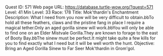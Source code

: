 Quest ID: 571
Web page URL: https://database.turtle-wow.org/?quest=571
Level: 41
Min Level: 33
Race: 178
Title: Mok'thardin's Enchantment
Description: What I need from you now will be very difficult to obtain.$b$bTo hold all these feathers, claws and the pristine fang in place I require a magical tether.Only an aged gorilla sinew will work.$b$bYou will only be able to find one on an Elder Mistvale Gorilla.They are known to forage to the east of Booty Bay.$b$bThe sinew must be perfect.It might take quite a few kills for you to find exactly what I need but it will be well worth the hunt.
Objective: Bring an Aged Gorilla Sinew to Far Seer Mok'thardin in Grom'gol.
